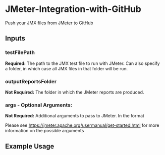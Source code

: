 # JMeter-Integration-with-GitHub
Push your JMX files from JMeter to GitHub

## Inputs

### testFilePath

**Required:** The path to the JMX test file to run with JMeter. Can also specify a folder, in which case all JMX files in that folder will be run.

### outputReportsFolder

**Not Required:** The folder in which the JMeter reports are produced.

### args - **Optional Arguments:** 

**Not Required:** Additional arguments to pass to JMeter. In the format

Please see https://jmeter.apache.org/usermanual/get-started.html for more information on the possible arguments

## Example Usage

